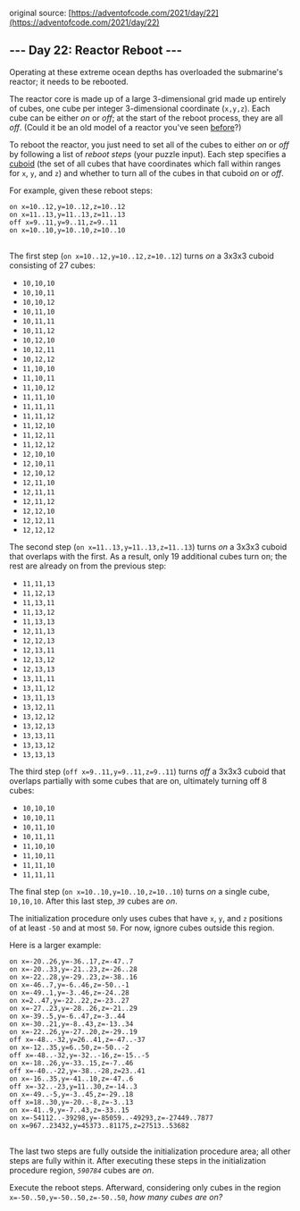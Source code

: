 original source: [https://adventofcode.com/2021/day/22](https://adventofcode.com/2021/day/22)
## --- Day 22: Reactor Reboot ---
Operating at these extreme ocean depths has overloaded the submarine's reactor; it needs to be rebooted.

The reactor core is made up of a large 3-dimensional grid made up entirely of cubes, one cube per integer 3-dimensional coordinate (<code>x,y,z</code>). Each cube can be either <em>on</em> or <em>off</em>; at the start of the reboot process, they are all <em>off</em>. (Could it be an old model of a reactor you've seen [before](/2020/day/17)?)

To reboot the reactor, you just need to set all of the cubes to either <em>on</em> or <em>off</em> by following a list of <em>reboot steps</em> (your puzzle input). Each step specifies a [cuboid](https://en.wikipedia.org/wiki/Cuboid) (the set of all cubes that have coordinates which fall within ranges for <code>x</code>, <code>y</code>, and <code>z</code>) and whether to turn all of the cubes in that cuboid <em>on</em> or <em>off</em>.

For example, given these reboot steps:

<pre>
<code>on x=10..12,y=10..12,z=10..12
on x=11..13,y=11..13,z=11..13
off x=9..11,y=9..11,z=9..11
on x=10..10,y=10..10,z=10..10
</code>
</pre>

The first step (<code>on x=10..12,y=10..12,z=10..12</code>) turns <em>on</em> a 3x3x3 cuboid consisting of 27 cubes:


 - <code>10,10,10</code>
 - <code>10,10,11</code>
 - <code>10,10,12</code>
 - <code>10,11,10</code>
 - <code>10,11,11</code>
 - <code>10,11,12</code>
 - <code>10,12,10</code>
 - <code>10,12,11</code>
 - <code>10,12,12</code>
 - <code>11,10,10</code>
 - <code>11,10,11</code>
 - <code>11,10,12</code>
 - <code>11,11,10</code>
 - <code>11,11,11</code>
 - <code>11,11,12</code>
 - <code>11,12,10</code>
 - <code>11,12,11</code>
 - <code>11,12,12</code>
 - <code>12,10,10</code>
 - <code>12,10,11</code>
 - <code>12,10,12</code>
 - <code>12,11,10</code>
 - <code>12,11,11</code>
 - <code>12,11,12</code>
 - <code>12,12,10</code>
 - <code>12,12,11</code>
 - <code>12,12,12</code>

The second step (<code>on x=11..13,y=11..13,z=11..13</code>) turns <em>on</em> a 3x3x3 cuboid that overlaps with the first. As a result, only 19 additional cubes turn on; the rest are already on from the previous step:


 - <code>11,11,13</code>
 - <code>11,12,13</code>
 - <code>11,13,11</code>
 - <code>11,13,12</code>
 - <code>11,13,13</code>
 - <code>12,11,13</code>
 - <code>12,12,13</code>
 - <code>12,13,11</code>
 - <code>12,13,12</code>
 - <code>12,13,13</code>
 - <code>13,11,11</code>
 - <code>13,11,12</code>
 - <code>13,11,13</code>
 - <code>13,12,11</code>
 - <code>13,12,12</code>
 - <code>13,12,13</code>
 - <code>13,13,11</code>
 - <code>13,13,12</code>
 - <code>13,13,13</code>

The third step (<code>off x=9..11,y=9..11,z=9..11</code>) turns <em>off</em> a 3x3x3 cuboid that overlaps partially with some cubes that are on, ultimately turning off 8 cubes:


 - <code>10,10,10</code>
 - <code>10,10,11</code>
 - <code>10,11,10</code>
 - <code>10,11,11</code>
 - <code>11,10,10</code>
 - <code>11,10,11</code>
 - <code>11,11,10</code>
 - <code>11,11,11</code>

The final step (<code>on x=10..10,y=10..10,z=10..10</code>) turns <em>on</em> a single cube, <code>10,10,10</code>. After this last step, <code><em>39</em></code> cubes are <em>on</em>.

The initialization procedure only uses cubes that have <code>x</code>, <code>y</code>, and <code>z</code> positions of at least <code>-50</code> and at most <code>50</code>. For now, ignore cubes outside this region.

Here is a larger example:

<pre>
<code>on x=-20..26,y=-36..17,z=-47..7
on x=-20..33,y=-21..23,z=-26..28
on x=-22..28,y=-29..23,z=-38..16
on x=-46..7,y=-6..46,z=-50..-1
on x=-49..1,y=-3..46,z=-24..28
on x=2..47,y=-22..22,z=-23..27
on x=-27..23,y=-28..26,z=-21..29
on x=-39..5,y=-6..47,z=-3..44
on x=-30..21,y=-8..43,z=-13..34
on x=-22..26,y=-27..20,z=-29..19
off x=-48..-32,y=26..41,z=-47..-37
on x=-12..35,y=6..50,z=-50..-2
off x=-48..-32,y=-32..-16,z=-15..-5
on x=-18..26,y=-33..15,z=-7..46
off x=-40..-22,y=-38..-28,z=23..41
on x=-16..35,y=-41..10,z=-47..6
off x=-32..-23,y=11..30,z=-14..3
on x=-49..-5,y=-3..45,z=-29..18
off x=18..30,y=-20..-8,z=-3..13
on x=-41..9,y=-7..43,z=-33..15
on x=-54112..-39298,y=-85059..-49293,z=-27449..7877
on x=967..23432,y=45373..81175,z=27513..53682
</code>
</pre>

The last two steps are fully outside the initialization procedure area; all other steps are fully within it. After executing these steps in the initialization procedure region, <code><em>590784</em></code> cubes are <em>on</em>.

Execute the reboot steps. Afterward, considering only cubes in the region <code>x=-50..50,y=-50..50,z=-50..50</code>, <em>how many cubes are on?</em>


